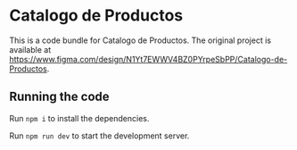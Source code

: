 
  # Catalogo de Productos

  This is a code bundle for Catalogo de Productos. The original project is available at https://www.figma.com/design/N1Yt7EWWV4BZ0PYrpeSbPP/Catalogo-de-Productos.

  ## Running the code

  Run `npm i` to install the dependencies.

  Run `npm run dev` to start the development server.
  